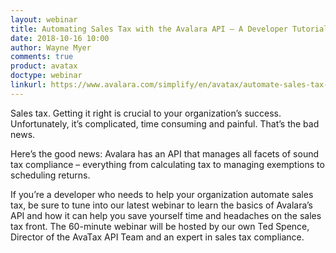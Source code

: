 ```yaml
---
layout: webinar
title: Automating Sales Tax with the Avalara API – A Developer Tutorial
date: 2018-10-16 10:00
author: Wayne Myer
comments: true
product: avatax
doctype: webinar
linkurl: https://www.avalara.com/simplify/en/avatax/automate-sales-tax-api.html?CampaignID=7010b000001cRsQ
---
```


Sales tax. Getting it right is crucial to your organization’s success. Unfortunately, it’s complicated, time consuming and painful. That’s the bad news.

Here’s the good news: Avalara has an API that manages all facets of sound tax compliance – everything from calculating tax to managing exemptions to scheduling returns.

If you’re a developer who needs to help your organization automate sales tax, be sure to tune into our latest webinar to learn the basics of Avalara’s API and how it can help you save yourself time and headaches on the sales tax front. The 60-minute webinar will be hosted by our own Ted Spence, Director of the AvaTax API Team and an expert in sales tax compliance.
